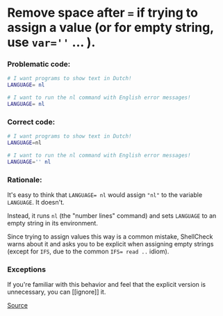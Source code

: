 # Remove space after `=` if trying to assign a value (or for empty string, use `var=''` ... ).

### Problematic code:

```sh
# I want programs to show text in Dutch!
LANGUAGE= nl
```

```sh
# I want to run the nl command with English error messages!
LANGUAGE= nl
```

### Correct code:

```sh
# I want programs to show text in Dutch!
LANGUAGE=nl
```

```sh
# I want to run the nl command with English error messages!
LANGUAGE='' nl
```

### Rationale:

It's easy to think that `LANGUAGE= nl` would assign `"nl"` to the variable `LANGUAGE`. It doesn't.

Instead, it runs `nl` (the "number lines" command) and sets `LANGUAGE` to an empty string in its environment.

Since trying to assign values this way is a common mistake, ShellCheck warns about it and asks you to be explicit when assigning empty strings (except for `IFS`, due to the common `IFS= read ..` idiom).

### Exceptions
If you're familiar with this behavior and feel that the explicit version is unnecessary, you can [[ignore]] it.

[Source](https://github.com/koalaman/shellcheck/wiki/SC1007)

